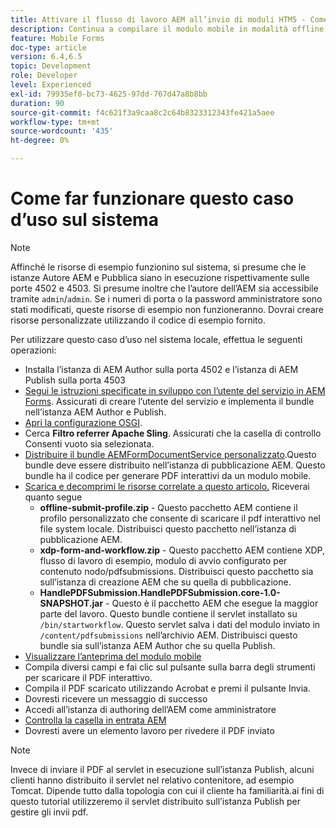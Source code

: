 ```yaml
---
title: Attivare il flusso di lavoro AEM all’invio di moduli HTM5 - Come ottimizzare il caso d’uso
description: Continua a compilare il modulo mobile in modalità offline e invia il modulo mobile per attivare il flusso di lavoro AEM
feature: Mobile Forms
doc-type: article
version: 6.4,6.5
topic: Development
role: Developer
level: Experienced
exl-id: 79935ef0-bc73-4625-97dd-767d47a8b8bb
duration: 90
source-git-commit: f4c621f3a9caa8c2c64b8323312343fe421a5aee
workflow-type: tm+mt
source-wordcount: '435'
ht-degree: 0%

---
```


# Come far funzionare questo caso d’uso sul sistema

>[!NOTE]
>
>Affinché le risorse di esempio funzionino sul sistema, si presume che le istanze Autore AEM e Pubblica siano in esecuzione rispettivamente sulle porte 4502 e 4503. Si presume inoltre che l’autore dell’AEM sia accessibile tramite `admin`/`admin`. Se i numeri di porta o la password amministratore sono stati modificati, queste risorse di esempio non funzioneranno. Dovrai creare risorse personalizzate utilizzando il codice di esempio fornito.

Per utilizzare questo caso d’uso nel sistema locale, effettua le seguenti operazioni:

* Installa l’istanza di AEM Author sulla porta 4502 e l’istanza di AEM Publish sulla porta 4503
* [Segui le istruzioni specificate in sviluppo con l’utente del servizio in AEM Forms](https://experienceleague.adobe.com/docs/experience-manager-learn/forms/adaptive-forms/service-user-tutorial-develop.html). Assicurati di creare l’utente del servizio e implementa il bundle nell’istanza AEM Author e Publish.
* [Apri la configurazione OSGI](http://localhost:4503/system/console/configMgr).
* Cerca  **Filtro referrer Apache Sling**. Assicurati che la casella di controllo Consenti vuoto sia selezionata.
* [Distribuire il bundle AEMFormDocumentService personalizzato](/help/forms/assets/common-osgi-bundles/AEMFormsDocumentServices.core-1.0-SNAPSHOT.jar).Questo bundle deve essere distribuito nell’istanza di pubblicazione AEM. Questo bundle ha il codice per generare PDF interattivi da un modulo mobile.
* [Scarica e decomprimi le risorse correlate a questo articolo.](assets/offline-pdf-submission-assets.zip) Riceverai quanto segue
   * **offline-submit-profile.zip** - Questo pacchetto AEM contiene il profilo personalizzato che consente di scaricare il pdf interattivo nel file system locale. Distribuisci questo pacchetto nell’istanza di pubblicazione AEM.
   * **xdp-form-and-workflow.zip** - Questo pacchetto AEM contiene XDP, flusso di lavoro di esempio, modulo di avvio configurato per contenuto nodo/pdfsubmissions. Distribuisci questo pacchetto sia sull’istanza di creazione AEM che su quella di pubblicazione.
   * **HandlePDFSubmission.HandlePDFSubmission.core-1.0-SNAPSHOT.jar** - Questo è il pacchetto AEM che esegue la maggior parte del lavoro. Questo bundle contiene il servlet installato su `/bin/startworkflow`. Questo servlet salva i dati del modulo inviato in `/content/pdfsubmissions` nell’archivio AEM. Distribuisci questo bundle sia sull’istanza AEM Author che su quella Publish.
* [Visualizzare l’anteprima del modulo mobile](http://localhost:4503/content/dam/formsanddocuments/testsubmision.xdp/jcr:content)
* Compila diversi campi e fai clic sul pulsante sulla barra degli strumenti per scaricare il PDF interattivo.
* Compila il PDF scaricato utilizzando Acrobat e premi il pulsante Invia.
* Dovresti ricevere un messaggio di successo
* Accedi all’istanza di authoring dell’AEM come amministratore
* [Controlla la casella in entrata AEM](http://localhost:4502/aem/inbox)
* Dovresti avere un elemento lavoro per rivedere il PDF inviato

>[!NOTE]
>
>Invece di inviare il PDF al servlet in esecuzione sull’istanza Publish, alcuni clienti hanno distribuito il servlet nel relativo contenitore, ad esempio Tomcat. Dipende tutto dalla topologia con cui il cliente ha familiarità.ai fini di questo tutorial utilizzeremo il servlet distribuito sull’istanza Publish per gestire gli invii pdf.
